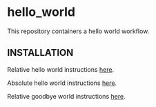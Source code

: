 # hello_world
This repository containers a hello world workflow.

INSTALLATION
-------------
Relative hello world instructions [here](docs/hello_world.md).

Absolute hello world instructions [here](https://github.com/kathy-t/hello_world/blob/master/docs/hello_world.md).

Relative goodbye world instructions [here](./goodbye_world.md).
